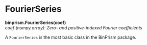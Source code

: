 # FourierSeries
**binprism.FourierSeries(coef)** <br />
*coef (numpy.array): Zero- and positive-indexed Fourier coefficients* <br />

A `FourierSeries` is the most basic class in the BinPrism package.
